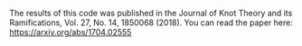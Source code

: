 The results of this code was published in the Journal of Knot Theory and its Ramifications, Vol. 27, No. 14, 1850068 (2018).
You can read the paper here: https://arxiv.org/abs/1704.02555
